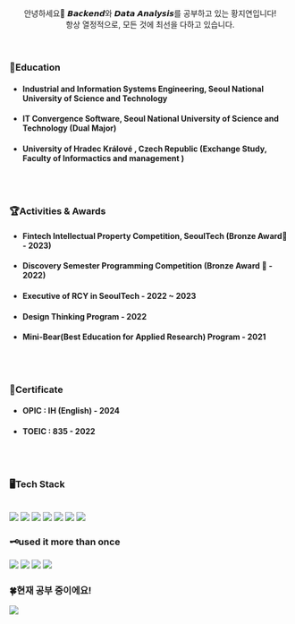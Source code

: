 <div align=center>안녕하세요🙌 𝘽𝙖𝙘𝙠𝙚𝙣𝙙와 𝘿𝙖𝙩𝙖 𝘼𝙣𝙖𝙡𝙮𝙨𝙞𝙨를 공부하고 있는 황지연입니다!<br> 항상 열정적으로, 모든 것에 최선을 다하고 있습니다. </div>
<br><br>

### 🏫Education 
* #### Industrial and Information Systems Engineering, Seoul National University of Science and Technology
* #### IT Convergence Software, Seoul National University of Science and Technology (Dual Major)
* #### University of Hradec Králové , Czech Republic (Exchange Study, Faculty of  Informactics and management )
<br><br>

### 🏆Activities & Awards
* #### Fintech Intellectual Property Competition, SeoulTech (Bronze Award🥉 - 2023)
* #### Discovery Semester Programming Competition (Bronze Award 🥉 - 2022)
* #### Executive of RCY in SeoulTech - 2022 ~ 2023
* #### Design Thinking Program - 2022
* #### Mini-Bear(Best Education for Applied Research) Program - 2021
<br><br>

### 🪪Certificate
* #### OPIC : IH (English) - 2024
* #### TOEIC : 835 - 2022

<br><br>
  
<div align=left> <h3>🖥️Tech Stack</h3><br> 
  <img src="https://img.shields.io/badge/html5-E34F26?style=flat&logo=html5&logoColor=white"> 
  <img src="https://img.shields.io/badge/css-1572B6?style=flat&logo=css3&logoColor=white"> 
  <img src="https://img.shields.io/badge/javascript-F7DF1E?style=flat&logo=javascript&logoColor=black">
  <img src="https://img.shields.io/badge/java-007396?style=flat&logo=java&logoColor=white">
  <img src="https://img.shields.io/badge/python-3776AB?style=flat&logo=python&logoColor=white">
  <img src="https://img.shields.io/badge/react-61DAFB?style=flat&logo=react&logoColor=black"> 
  <img src="https://img.shields.io/badge/mysql-4479A1?style=flat&logo=mysql&logoColor=white">
  
<br>

  
  <h3>🗝️used it more than once</h3>
  <img src="https://img.shields.io/badge/node.js-339933?style=flat&logo=Node.js&logoColor=white">
  <img src="https://img.shields.io/badge/express-000000?style=flat&logo=express&logoColor=white">
  <img src="https://img.shields.io/badge/flask-000000?style=flat&logo=flask&logoColor=white">
  <img src="https://img.shields.io/badge/mongoDB-47A248?style=flat&logo=MongoDB&logoColor=white">
<br>
  <h3>🍀현재 공부 중이에요!</h3>
  <img src="https://img.shields.io/badge/Spring-6DB33F?style=flat&logo=Spring&logoColor=white"></div>



<!--
**ghkdwldus0807/ghkdwldus0807** is a ✨ _special_ ✨ repository because its `README.md` (this file) appears on your GitHub profile.

Here are some ideas to get you started:

- 🔭 I’m currently working on ...
- 🌱 I’m currently learning ...
- 👯 I’m looking to collaborate on ...
- 🤔 I’m looking for help with ...
- 💬 Ask me about ...
- 📫 How to reach me: ...
- 😄 Pronouns: ...
- ⚡ Fun fact: ...
-->
